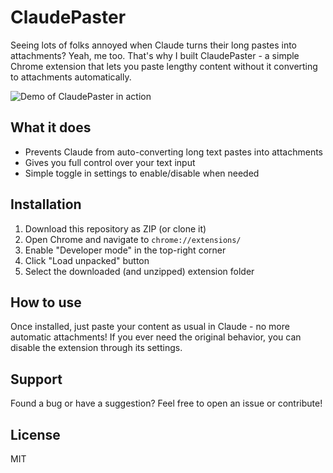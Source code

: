 # ClaudePaster

Seeing lots of folks annoyed when Claude turns their long pastes into attachments? Yeah, me too. That's why I built ClaudePaster - a simple Chrome extension that lets you paste lengthy content without it converting to attachments automatically.

![Demo of ClaudePaster in action](path-to-your-gif)

## What it does
- Prevents Claude from auto-converting long text pastes into attachments
- Gives you full control over your text input
- Simple toggle in settings to enable/disable when needed

## Installation
1. Download this repository as ZIP (or clone it)
2. Open Chrome and navigate to `chrome://extensions/`
3. Enable "Developer mode" in the top-right corner
4. Click "Load unpacked" button
5. Select the downloaded (and unzipped) extension folder

## How to use
Once installed, just paste your content as usual in Claude - no more automatic attachments! If you ever need the original behavior, you can disable the extension through its settings.

## Support
Found a bug or have a suggestion? Feel free to open an issue or contribute!

## License
MIT